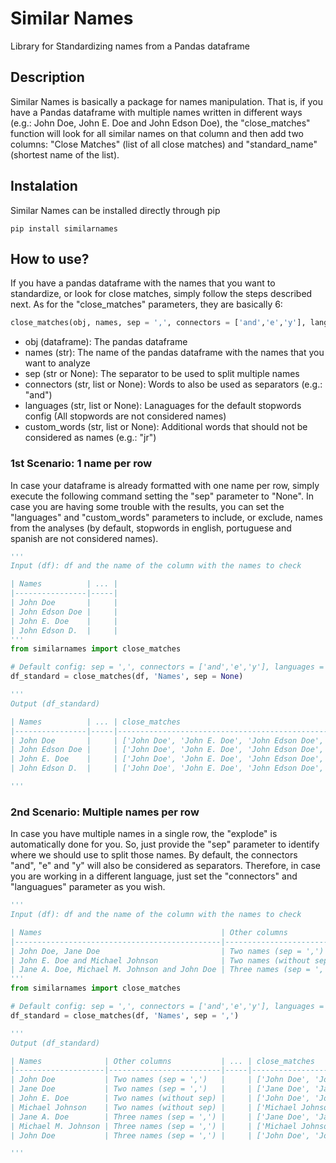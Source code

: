# Similar Names
Library for Standardizing names from a Pandas dataframe

## Description
Similar Names is basically a package for names manipulation. That is, if you have a Pandas dataframe with multiple names written in different ways (e.g.: John Doe, John E. Doe and John Edson Doe), the "close_matches" function will look for all similar names on that column and then add two columns: "Close Matches" (list of all close matches) and "standard_name" (shortest name of the list).

## Instalation
Similar Names can be installed directly through pip
```
pip install similarnames
```

## How to use?
If you have a pandas dataframe with the names that you want to standardize, or look for close matches, simply follow the steps described next. As for the "close_matches" parameters, they are basically 6:
```python
close_matches(obj, names, sep = ',', connectors = ['and','e','y'], languages = ['english', 'portuguese', 'spanish'], custom_words = None)
```
- obj (dataframe): The pandas dataframe
- names (str): The name of the pandas dataframe with the names that you want to analyze
- sep (str or None): The separator to be used to split multiple names
- connectors (str, list or None): Words to also be used as separators (e.g.: "and")
- languages (str, list or None): Lanaguages for the default stopwords config (All stopwords are not considered names)
- custom_words (str, list or None): Additional words that should not be considered as names (e.g.: "jr")

### 1st Scenario: 1 name per row
In case your dataframe is already formatted with one name per row, simply execute the following command setting the "sep" parameter to "None". In case you are having some trouble with the results, you can set the "languages" and "custom_words" parameters to include, or exclude, names from the analyses (by default, stopwords in english, portuguese and spanish are not considered names).

```python
'''
Input (df): df and the name of the column with the names to check

| Names          | ... |
|----------------|-----|
| John Doe       |     |
| John Edson Doe |     |
| John E. Doe    |     |
| John Edson D.  |     |
'''
from similarnames import close_matches

# Default config: sep = ',', connectors = ['and','e','y'], languages = ['english', 'portuguese', 'spanish'], custom_words = None
df_standard = close_matches(df, 'Names', sep = None)

'''
Output (df_standard)

| Names          | ... | close_matches                                                   | standard_name |
|----------------|-----|----------------------------------------------------------------|--------------|
| John Doe       |     | ['John Doe', 'John E. Doe', 'John Edson Doe', 'John Edson D.'] | John Doe     |
| John Edson Doe |     | ['John Doe', 'John E. Doe', 'John Edson Doe', 'John Edson D.'] | John Doe     |
| John E. Doe    |     | ['John Doe', 'John E. Doe', 'John Edson Doe', 'John Edson D.'] | John Doe     |
| John Edson D.  |     | ['John Doe', 'John E. Doe', 'John Edson Doe', 'John Edson D.'] | John Doe     |

'''
```
### 2nd Scenario: Multiple names per row
In case you have multiple names in a single row, the "explode" is automatically done for you. So, just provide the "sep" parameter to identify where we should use to split those names. By default, the connectors "and", "e" and "y" will also be considered as separators. Therefore, in case you are working in a different language, just set the "connectors" and "languagues" parameter as you wish.

```python
'''
Input (df): df and the name of the column with the names to check

| Names                                        | Other columns           | ... |
|----------------------------------------------|-------------------------|-----|
| John Doe, Jane Doe                           | Two names (sep = ',')   |     |
| John E. Doe and Michael Johnson              | Two names (without sep) |     |
| Jane A. Doe, Michael M. Johnson and John Doe | Three names (sep = ',') |     |
'''
from similarnames import close_matches

# Default config: sep = ',', connectors = ['and','e','y'], languages = ['english', 'portuguese', 'spanish'], custom_words = None
df_standard = close_matches(df, 'Names', sep = ',')

'''
Output (df_standard)

| Names              | Other columns           | ... | close_matches                              | standard_name    |
|--------------------|-------------------------|-----|-------------------------------------------|-----------------|
| John Doe           | Two names (sep = ',')   |     | ['John Doe', 'John E. Doe']               | John Doe        |
| Jane Doe           | Two names (sep = ',')   |     | ['Jane Doe', 'Jane A. Doe']               | Jane Doe        |
| John E. Doe        | Two names (without sep) |     | ['John Doe', 'John E. Doe']               | John Doe        |
| Michael Johnson    | Two names (without sep) |     | ['Michael Johnson', 'Michael M. Johnson'] | Michael Johnson |
| Jane A. Doe        | Three names (sep = ',') |     | ['Jane Doe', 'Jane A. Doe']               | Jane Doe        |
| Michael M. Johnson | Three names (sep = ',') |     | ['Michael Johnson', 'Michael M. Johnson'] | Michael Johnson |
| John Doe           | Three names (sep = ',') |     | ['John Doe', 'John E. Doe']               | John Doe        |

'''
```
